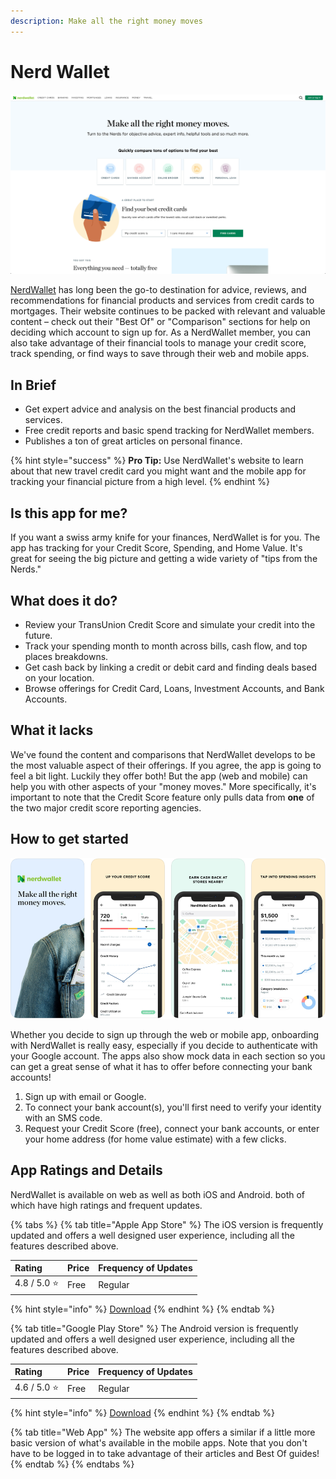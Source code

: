 ```yaml
---
description: Make all the right money moves
---
```


# Nerd Wallet

![NerdWallet Website](../.gitbook/assets/nerdwallet-web.png)

[NerdWallet](https://www.nerdwallet.com) has long been the go-to destination for advice, reviews, and recommendations for financial products and services from credit cards to mortgages. Their website continues to be packed with relevant and valuable content – check out their "Best Of" or "Comparison" sections for help on deciding which account to sign up for. As a NerdWallet member, you can also take advantage of their financial tools to manage your credit score, track spending, or find ways to save through their web and mobile apps.  

## In Brief

* Get expert advice and analysis on the best financial products and services.
* Free credit reports and basic spend tracking for NerdWallet members.
* Publishes a ton of great articles on personal finance.

{% hint style="success" %}
**Pro Tip:** Use NerdWallet's website to learn about that new travel credit card you might want and the mobile app for tracking your financial picture from a high level.
{% endhint %}

## Is this app for me?

If you want a swiss army knife for your finances, NerdWallet is for you. The app has tracking for your Credit Score, Spending, and Home Value. It's great for seeing the big picture and getting a wide variety of "tips from the Nerds."

## What does it do?

* Review your TransUnion Credit Score and simulate your credit into the future.
* Track your spending month to month across bills, cash flow, and top places breakdowns.
* Get cash back by linking a credit or debit card and finding deals based on your location.
* Browse offerings for Credit Card, Loans, Investment Accounts, and Bank Accounts.

## What it lacks

We've found the content and comparisons that NerdWallet develops to be the most valuable aspect of their offerings. If you agree, the app is going to feel a bit light. Luckily they offer both! But the app \(web and mobile\) can help you with other aspects of your "money moves." More specifically, it's important to note that the Credit Score feature only pulls data from **one** of the two major credit score reporting agencies.

## How to get started

![Nerd Wallet App](../.gitbook/assets/nerdwallet-app.png)

Whether you decide to sign up through the web or mobile app, onboarding with NerdWallet is really easy, especially if you decide to authenticate with your Google account. The apps also show mock data in each section so you can get a great sense of what it has to offer before connecting your bank accounts!

1. Sign up with email or Google.
2. To connect your bank account\(s\), you'll first need to verify your identity with an SMS code.
3. Request your Credit Score \(free\), connect your bank accounts, or enter your home address \(for home value estimate\) with a few clicks.

## App Ratings and Details

NerdWallet is available on web as well as both iOS and Android. both of which have high ratings and frequent updates.

{% tabs %}
{% tab title="Apple App Store" %}
The iOS version is frequently updated and offers a well designed user experience, including all the features described above.

| Rating | Price | Frequency of Updates |
| :--- | :--- | :--- |
| 4.8 / 5.0 ⭐ | Free | Regular |

{% hint style="info" %}
[Download](https://itunes.apple.com/us/app/nerdwallet-credit-score-cash/id1174471607?mt=8)
{% endhint %}
{% endtab %}

{% tab title="Google Play Store" %}
The Android version is frequently updated and offers a well designed user experience, including all the features described above.

| Rating | Price | Frequency of Updates |
| :--- | :--- | :--- |
| 4.6 / 5.0 ⭐ | Free | Regular |

{% hint style="info" %}
[Download](https://play.google.com/store/apps/details?id=com.mobilecreditcards&hl=en_US)
{% endhint %}
{% endtab %}

{% tab title="Web App" %}
The website app offers a similar if a little more basic version of what's available in the mobile apps. Note that you don't have to be logged in to take advantage of their articles and Best Of guides!
{% endtab %}
{% endtabs %}
